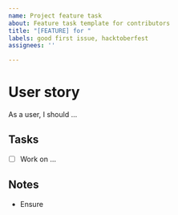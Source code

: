 ```yaml
---
name: Project feature task
about: Feature task template for contributors
title: "[FEATURE] for "
labels: good first issue, hacktoberfest
assignees: ''

---
```


# User story
As a user, I should ...

## Tasks
-[ ] Work on ...

## Notes
- Ensure
